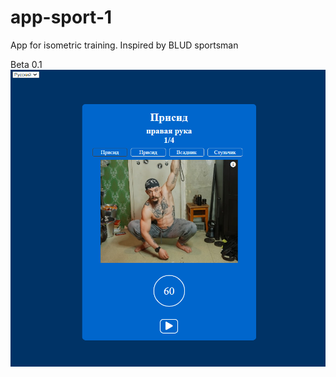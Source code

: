 # app-sport-1
App for isometric training. Inspired by BLUD sportsman

Beta 0.1 
![](imgs/site_demo.png)



